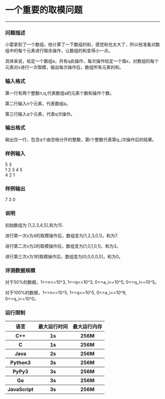 # 一个重要的取模问题
* * * 
### 问题描述
小雷拿到了一个数组，他计算了一下数组的和，感觉和也太大了，所以他准备对数组中的每个元素进行取余操作，让数组的和变得小一点。<br />

具体来说，给定一个数组a，共有q此操作，每次操作给定一个值x，对数组的每个元素对x进行一次取模，输出每次操作后，数组所有元素的和。<br />

### 输入格式
第一行有两个整数n,q,代表数组a的元素个数和操作个数。<br />

第二行输入n个元素，代表数组a。<br />

第三行输入q个元素，代表q次操作。<br />

### 输出格式
输出仅一行，包含q个由空格分开的整数，第i个整数代表第q_i次操作后的结果。<br />

### 样例输入
5 3  
1 2 3 4 5  
4 2 1  

### 样例输出
7 3 0  

### 说明
初始数组为 [1,2,3,4,5],和为15.  

进行第一次x为4的取模操作后，数组变为[1,2,3,0,1]，和为7.  

进行第二次x为2的取模操作后，数组变为[1,0,1,0,1]，和为3。  

进行第三次x为1的取模操作后，数组变为[0,0,0,0,0]，和为0。  

### 评测数据规模
对于50%的数据，1<=n<=10^3, 1<=q<=10^3, 0<=a_i<=10^5, 0<=q_i<=10^5。  

对于100%的数据，1<=n<=10^5, 1<=q<=10^5, 0<=a_i<=10^9, 0<=q_i<=10^0。  

### 运行限制
<table>
  <tr>
    <th> 语言</th>
    <th> 最大运行时间</th>
    <th> 最大运行内存</th>
  </tr>
  <tr>
    <th> C++</th>
    <th> 1s</th>
    <th> 256M</th>
  </tr>
  <tr>
    <th> C</th>
    <th> 1s</th>
    <th> 256M</th>
  </tr>
  <tr>
    <th> Java</th>
    <th> 2s</th>
    <th> 256M</th>
  </tr>
  <tr>
    <th> Python3</th>
    <th> 3s</th>
    <th> 256M</th>
  </tr>
  <tr>
    <th> PyPy3</th>
    <th> 3s</th>
    <th> 256M</th>
  </tr>
  <tr>
    <th> Go</th>
    <th> 3s</th>
    <th> 256M</th>
  </tr>
  <tr>
    <th> JavaScript</th>
    <th> 3s</th>
    <th> 256M</th>
  </tr>
</table>
